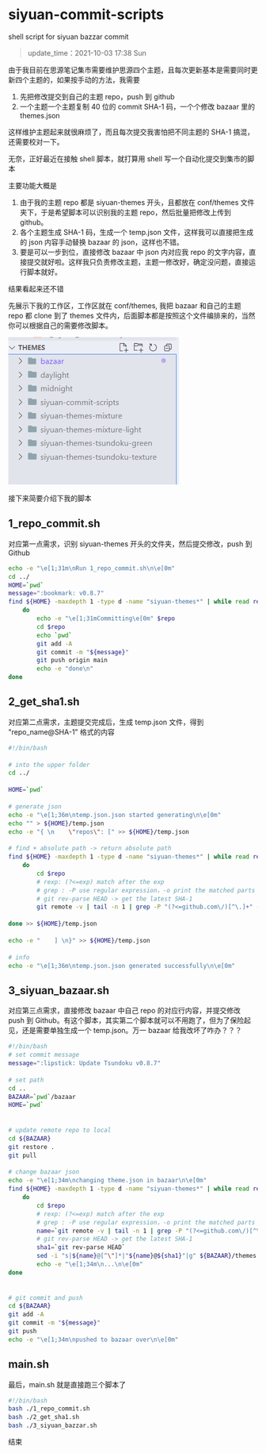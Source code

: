 # siyuan-commit-scripts
shell script for siyuan bazzar commit

> update_time：2021-10-03 17:38 Sun

由于我目前在思源笔记集市需要维护思源四个主题，且每次更新基本是需要同时更新四个主题的，如果按手动的方法，我需要

1. 先把修改提交到自己的主题 repo，push 到 github
2. 一个主题一个主题复制 40 位的 commit SHA-1 码，一个个修改 bazaar 里的 themes.json

这样维护主题起来就很麻烦了，而且每次提交我害怕把不同主题的 SHA-1 搞混，还需要校对一下。

无奈，正好最近在接触 shell 脚本，就打算用 shell 写一个自动化提交到集市的脚本

主要功能大概是

1. 由于我的主题 repo 都是 siyuan-themes 开头，且都放在 conf/themes 文件夹下，于是希望脚本可以识别我的主题 repo，然后批量把修改上传到 github。
2. 各个主题生成 SHA-1 码，生成一个 temp.json 文件，这样我可以直接把生成的 json 内容手动替换 bazaar 的 json，这样也不错。
3. 要是可以一步到位，直接修改 bazaar 中 json 内对应我 repo 的文字内容，直接提交就好啦。这样我只负责修改主题，主题一修改好，确定没问题，直接运行脚本就好。

结果看起来还不错

先展示下我的工作区，工作区就在 conf/themes, 我把 bazaar 和自己的主题 repo 都 clone 到了 themes 文件内，后面脚本都是按照这个文件编排来的，当然你可以根据自己的需要修改脚本。

![](assets/README_2021-10-03-17-39-31.png)

接下来简要介绍下我的脚本

## 1_repo_commit.sh

对应第一点需求，识别 siyuan-themes 开头的文件夹，然后提交修改，push 到 Github

```bash
echo -e "\e[1;31m\nRun 1_repo_commit.sh\n\e[0m" 
cd ../
HOME=`pwd`
message=":bookmark: v0.8.7"
find ${HOME} -maxdepth 1 -type d -name "siyuan-themes*" | while read repo;
    do  
        echo -e "\e[1;31mCommitting\e[0m" $repo
        cd $repo
        echo `pwd`
        git add -A
        git commit -m "${message}"
        git push origin main
        echo -e "done\n"
done
```

## 2_get_sha1.sh

对应第二点需求，主题提交完成后，生成 temp.json 文件，得到 "repo_name@SHA-1" 格式的内容

```bash
#!/bin/bash

# into the upper folder
cd ../

HOME=`pwd`

# generate json
echo -e "\e[1;36m\ntemp.json.json started generating\n\e[0m"
echo "" > ${HOME}/temp.json
echo -e "{ \n    \"repos\": [" >> ${HOME}/temp.json

# find + absolute path -> return absolute path
find ${HOME} -maxdepth 1 -type d -name "siyuan-themes*" | while read repo;
    do  
        cd $repo
        # rexp: (?<=exp) match after the exp
        # grep : -P use regular expression，-o print the matched parts
        # git rev-parse HEAD -> get the latest SHA-1
        git remote -v | tail -n 1 | grep -P "(?<=github.com\/)[^\.]+" -o | xargs -i echo "    \"{}@`git rev-parse HEAD`\","  

done >> ${HOME}/temp.json

echo -e "    ] \n}" >> ${HOME}/temp.json

# info
echo -e "\e[1;36m\ntemp.json.json generated successfully\n\e[0m"

```

## 3_siyuan_bazaar.sh

对应第三点需求，直接修改 bazaar 中自己 repo 的对应行内容，并提交修改 push 到 Github。有这个脚本，其实第二个脚本就可以不用跑了，但为了保险起见，还是需要单独生成一个 temp.json。万一 bazaar 给我改坏了咋办？？？

```bash
#!/bin/bash
# set commit message
message=":lipstick: Update Tsundoku v0.8.7"

# set path
cd ..
BAZAAR=`pwd`/bazaar
HOME=`pwd`


# update remote repo to local
cd ${BAZAAR}
git restore .
git pull

# change bazaar json
echo -e "\e[1;34m\nchanging theme.json in bazaar\n\e[0m"
find ${HOME} -maxdepth 1 -type d -name "siyuan-themes*" | while read repo;
    do  
        cd $repo
        # rexp: (?<=exp) match after the exp
        # grep : -P use regular expression，-o print the matched parts
        name=`git remote -v | tail -n 1 | grep -P "(?<=github.com\/)[^\.]+" -o`
        # git rev-parse HEAD -> get the latest SHA-1
        sha1=`git rev-parse HEAD`
        sed -i "s|${name}@[^\"]*|"${name}@${sha1}"|g" ${BAZAAR}/themes.json 
        echo -e "\e[1;34m\n...\n\e[0m"
done 


# git commit and push 
cd ${BAZAAR}
git add -A
git commit -m "${message}"
git push
echo -e "\e[1;34m\npushed to bazaar over\n\e[0m"
```


## main.sh

最后，main.sh 就是直接跑三个脚本了

```bash
#!/bin/bash
bash ./1_repo_commit.sh
bash ./2_get_sha1.sh
bash ./3_siyuan_bazzar.sh
```

结束
